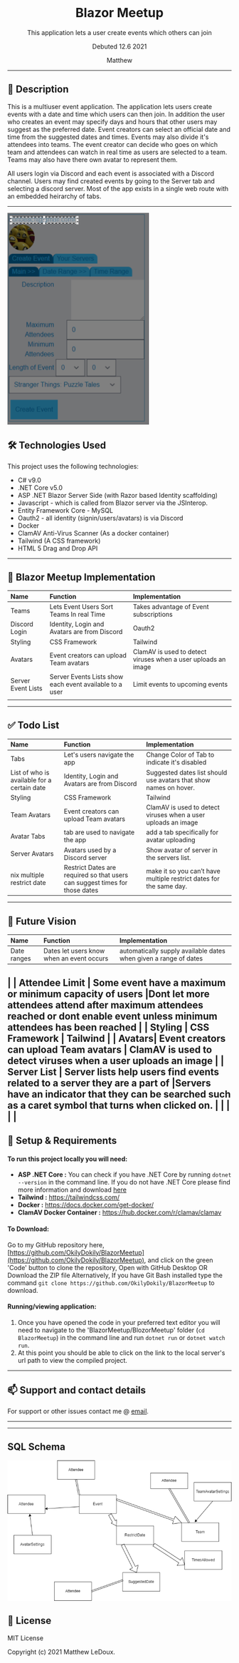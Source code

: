<br>
<h1 align = "center">
<b> Blazor Meetup</b>
</h1>

<p align = "center">
This application lets a user create events which others can join</p>
<p align = "center"> Debuted 12.6 2021 </p>

<p align = "center">
Matthew
 </p>

--------------------

## 📖  Description

This is a multiuser event application. The application lets users create events with a date and time which users can then join. In addition the user who creates an event may specify days and hours that other users may suggest as the preferred date. Event creators can select an official date and time from the suggested dates and times. Events may also divide it's attendees into teams. The event creator can decide who goes on which team and attendees can watch in real time as users are selected to a team. Teams may also have there own avatar to represent them.

All users login via Discord and each event is associated with a Discord channel. 
Users may find created events by going to the Server tab and selecting a discord server. Most of the app exists in a single web route with an embedded heirarchy of tabs.

--------------------
![App](App2.png)
## 🛠️ Technologies Used

This project uses the following technologies:

- C# v9.0
- .NET Core v5.0
- ASP .NET Blazor Server Side (with Razor based Identity scaffolding)
- Javascript - which is called from Blazor server via the JSInterop.
- Entity Framework Core - MySQL
- Oauth2 - all identity (signin/users/avatars) is via Discord
- Docker
- ClamAV Anti-Virus Scanner (As a docker container)
- Tailwind (A CSS framework)
- HTML 5 Drag and Drop API
-------------------


## 🔧 Blazor Meetup Implementation

|Name| Function | Implementation |
| :------------- | :------------- | :------------- |
|Teams | Lets Event Users Sort Teams In real Time | Takes advantage of Event subscriptions |
| Discord Login | Identity, Login and Avatars are from Discord  | Oauth2 |
| Styling | CSS Framework | Tailwind |
| Avatars| Event creators can upload Team avatars  | ClamAV is used to detect viruses when a user uploads an image |
| Server Event Lists | Server Events Lists show each event available to a user  | Limit events to upcoming events  |
|  |  |  |
-------------------

## ✅ Todo List

|Name| Function | Implementation |
| :------------- | :------------- | :------------- |
|Tabs | Let's users navigate the app | Change Color of Tab to indicate it's disabled |
| List of who is available for a certain date | Identity, Login and Avatars are from Discord  |Suggested dates list should use avatars that show names on hover.|
| Styling | CSS Framework | Tailwind |
|Team Avatars| Event creators can upload Team avatars  | ClamAV is used to detect viruses when a user uploads an image |
| Avatar Tabs|tab are used to navigate the app  | add a tab specifically for avatar uploading |
| Server Avatars | Avatars used by a Discord server  |  Show avatar of server in the servers list. |
| nix multiple restrict date | Restrict Dates are required so that users can suggest times for those dates  | make it so you can’t have multiple restrict dates for the same day. |
-------------------

## 🔮 Future Vision

|Name| Function | Implementation |
| :------------- | :------------- | :------------- |
|Date ranges | Dates let users know when an event occurs | automatically supply available dates when given a range of dates
 |
| Attendee Limit | Some event have a maximum or minimum capacity of users |Dont let more attendees attend after maximum attendees reached or dont enable event unless minimum attendees has been reached
|
| Styling | CSS Framework | Tailwind |
| Avatars| Event creators can upload Team avatars  | ClamAV is used to detect viruses when a user uploads an image |
| Server List   | Server lists help users find events related to a server they are a part of |Servers have an indicator that they can be searched such as a caret symbol that turns when clicked on.
  |
|  |  |  |
-------------------

## 🔧 Setup & Requirements

#### To run this project locally you will need:

- **ASP .NET Core :** You can check if you have .NET Core by running `dotnet --version` in the command line. If you do not have .NET Core please find more information and download [here](https://dotnet.microsoft.com/download/dotnet-core)
- **Tailwind :**  https://tailwindcss.com/
- **Docker :**  https://docs.docker.com/get-docker/
- **ClamAV Docker Container :** https://hub.docker.com/r/clamav/clamav
#### To Download:


Go to my GitHub repository here, [https://github.com/OkilyDokily/BlazorMeetup](https://github.com/OkilyDokily/BlazorMeetup), and click on the green 'Code' button to clone the repository, Open with GitHub Desktop OR Download the ZIP file
Alternatively, If you have Git Bash installed type the command `git clone https://github.com/OkilyDokily/BlazorMeetup` to download.

#### Running/viewing application:

1. Once you have opened the code in your preferred text editor you will need to navigate to the 'BlazorMeetup/BlozorMeetup' folder (`cd BlazorMeetup`) in the command line and run `dotnet run` or `dotnet watch run`.
2. At this point you should be able to click on the link to the local server's url path to view the compiled project. 

--------------------------

## 📫 Support and contact details

For support or other issues contact me @ [email](mailto:ironbeach@gmail.com).

---------------------------


-------------------

## SQL Schema

![App](SQLSchema.png)

## 📘 License

MIT License


Copyright (c) 2021 Matthew LeDoux.

